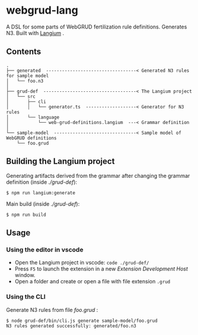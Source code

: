 # webgrud-lang

A DSL for some parts of WebGRUD fertilization rule definitions. Generates N3. Built with [Langium](https://langium.org/) .

## Contents
```
.
├── generated  ----------------------------------< Generated N3 rules for sample model
│   └── foo.n3
│
├── grud-def  -----------------------------------< The Langium project
│   └── src
│       ├── cli
│       │   └── generator.ts  -------------------< Generator for N3 rules
│       └── language
│           └── web-grud-definitions.langium  ---< Grammar definition
│
└── sample-model  -------------------------------< Sample model of WebGRUD definitions
    └── foo.grud
```

## Building the Langium project

Generating artifacts derived from the grammar after changing the grammar definition (inside *./grud-def*):

```
$ npm run langium:generate
```

Main build (inside *./grud-def*):

```
$ npm run build
```


## Usage

### Using the editor in vscode

* Open the Langium project in vscode: `code ./grud-def/`
* Press `F5` to launch the extension in a new *Extension Development Host* window.
* Open a folder and create or open a file with file extension `.grud`



### Using the CLI

Generate N3 rules from file *foo.grud* :

```
$ node grud-def/bin/cli.js generate sample-model/foo.grud 
N3 rules generated successfully: generated/foo.n3
```

